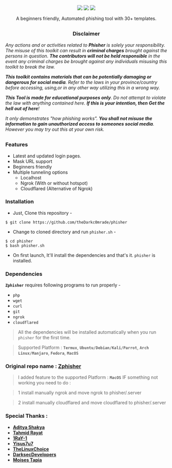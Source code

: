 <!-- phisher -->



<p align="center">
  <img src="https://img.shields.io/badge/Author-Dark_c0mrade-cyan?style=flat-square">
  <img src="https://img.shields.io/badge/Open%20Source-Yes-cyan?style=flat-square">
  <img src="https://img.shields.io/badge/Written%20In-Bash-cyan?style=flat-square">
</p>

<p align="center">A beginners friendly, Automated phishing tool with 30+ templates.</p>

##

<h3><p align="center">Disclaimer</p></h3>

<i>Any actions and or activities related to <b>Phisher</b> is solely your responsibility. The misuse of this toolkit can result in <b>criminal charges</b> brought against the persons in question. <b>The contributors will not be held responsible</b> in the event any criminal charges be brought against any individuals misusing this toolkit to break the law.

<b>This toolkit contains materials that can be potentially damaging or dangerous for social media</b>. Refer to the laws in your province/country before accessing, using,or in any other way utilizing this in a wrong way.

<b>This Tool is made for educational purposes only</b>. Do not attempt to violate the law with anything contained here. <b>If this is your intention, then Get the hell out of here</b>!

It only demonstrates "how phishing works". <b>You shall not misuse the information to gain unauthorized access to someones social media</b>. However you may try out this at your own risk.</i>

##

### Features

- Latest and updated login pages.
- Mask URL support 
- Beginners friendly
- Multiple tunneling options
  - Localhost
  - Ngrok (With or without hotspot)
  - Cloudflared (Alternative of Ngrok)


### Installation

- Just, Clone this repository -
```
$ git clone https://github.com/theDarkc0mrade/phisher
```

- Change to cloned directory and run `phisher.sh` -
```
$ cd phisher
$ bash phisher.sh
```

- On first launch, It'll install the dependencies and that's it. `phisher` is installed.




### Dependencies

**`Zphisher`** requires following programs to run properly - 
- `php`
- `wget`
- `curl`
- `git`
- `ngrok`
- `cloudflared`


> All the dependencies will be installed automatically when you run `phisher` for the first time.

> Supported Platform : **`Termux`**, **`Ubuntu/Debian/Kali/Parrot`**, **`Arch Linux/Manjaro`**, **`Fedora`**, **`MacOS`**





### Original repo name :   [**Zphisher**](https://github.com/htr-tech/zphisher)

>  I added feature to the supported Platform :  **`MacOS`**
> IF something not working you need to do :

> 1 install manually ngrok and move ngrok to phisher/.server

> 2  install manually cloudflared and move cloudflared to phisher/.server

### Special Thanks :

- [**Aditya Shakya**](https://github.com/adi1090x)
- [**Tahmid Rayat**](https://github.com/htr-tech)
- [**1RaY-1**](https://github.com/1RaY-1)
- [**Yisus7u7**](https://github.com/Yisus7u7)
- [**TheLinuxChoice**](https://twitter.com/linux_choice)
- [**DarksecDevelopers**](https://github.com/DarksecDevelopers)
- [**Moises Tapia**](https://github.com/MoisesTapia)

